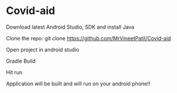 # Covid-aid

Download latest Android Studio, SDK and install Java

Clone the repo: git clone https://github.com/MrVineetPatil/Covid-aid

Open project in android studio

Gradle Build

Hit run

Application will be built and will run on your android phone!!
